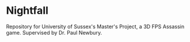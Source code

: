 # Nightfall
Repository for University of Sussex's Master's Project, a 3D FPS Assassin game. Supervised by Dr. Paul Newbury.
